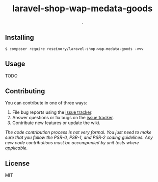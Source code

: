 <h1 align="center"> laravel-shop-wap-medata-goods </h1>

<p align="center"> .</p>


## Installing

```shell
$ composer require roseinory/laravel-shop-wap-medata-goods -vvv
```

## Usage

TODO

## Contributing

You can contribute in one of three ways:

1. File bug reports using the [issue tracker](https://github.com/roseinory/laravel-shop-wap-medata-goods/issues).
2. Answer questions or fix bugs on the [issue tracker](https://github.com/roseinory/laravel-shop-wap-medata-goods/issues).
3. Contribute new features or update the wiki.

_The code contribution process is not very formal. You just need to make sure that you follow the PSR-0, PSR-1, and PSR-2 coding guidelines. Any new code contributions must be accompanied by unit tests where applicable._

## License

MIT